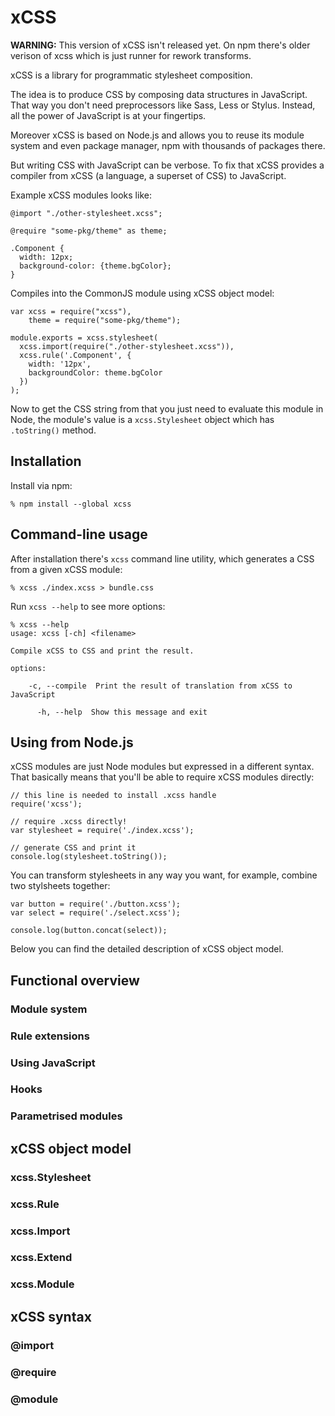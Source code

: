 # xCSS

**WARNING:** This version of xCSS isn't released yet. On npm there's older
verison of xcss which is just runner for rework transforms.

xCSS is a library for programmatic stylesheet composition.

The idea is to produce CSS by composing data structures in JavaScript. That way
you don't need preprocessors like Sass, Less or Stylus. Instead, all the power
of JavaScript is at your fingertips.

Moreover xCSS is based on Node.js and allows you to reuse its module system and
even package manager, npm with thousands of packages there.

But writing CSS with JavaScript can be verbose. To fix that xCSS provides a
compiler from xCSS (a language, a superset of CSS) to JavaScript.

Example xCSS modules looks like:

    @import "./other-stylesheet.xcss";

    @require "some-pkg/theme" as theme;

    .Component {
      width: 12px;
      background-color: {theme.bgColor};
    }

Compiles into the CommonJS module using xCSS object model:

    var xcss = require("xcss"),
        theme = require("some-pkg/theme");

    module.exports = xcss.stylesheet(
      xcss.import(require("./other-stylesheet.xcss")),
      xcss.rule('.Component', {
        width: '12px',
        backgroundColor: theme.bgColor
      })
    );

Now to get the CSS string from that you just need to evaluate this module in
Node, the module's value is a `xcss.Stylesheet` object which has `.toString()`
method.

## Installation

Install via npm:

    % npm install --global xcss

## Command-line usage

After installation there's `xcss` command line utility, which generates a CSS
from a given xCSS module:

    % xcss ./index.xcss > bundle.css

Run `xcss --help` to see more options:

    % xcss --help
    usage: xcss [-ch] <filename>

    Compile xCSS to CSS and print the result.

    options:

        -c, --compile  Print the result of translation from xCSS to JavaScript

          -h, --help  Show this message and exit

## Using from Node.js

xCSS modules are just Node modules but expressed in a different syntax. That
basically means that you'll be able to require xCSS modules directly:


    // this line is needed to install .xcss handle
    require('xcss');

    // require .xcss directly!
    var stylesheet = require('./index.xcss');

    // generate CSS and print it
    console.log(stylesheet.toString());

You can transform stylesheets in any way you want, for example, combine two
stylsheets together:

    var button = require('./button.xcss');
    var select = require('./select.xcss');

    console.log(button.concat(select));

Below you can find the detailed description of xCSS object model.

## Functional overview

### Module system

### Rule extensions

### Using JavaScript

### Hooks

### Parametrised modules

## xCSS object model

### xcss.Stylesheet

### xcss.Rule

### xcss.Import

### xcss.Extend

### xcss.Module

## xCSS syntax

### @import

### @require

### @module
